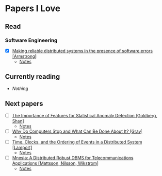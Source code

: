 # Papers I Love

## Read

### Software Engineering

- [x] [Making reliable distributed systems in the presence of software errors [Armstrong]](http://ftp.nsysu.edu.tw/FreeBSD/ports/distfiles/erlang/armstrong_thesis_2003.pdf)
  - [Notes](./notes/making-reliable-distributed-systems-in-presence-of-software-errors.md)

## Currently reading

- *Nothing*

## Next papers

- [ ] [The Importance of Features for Statistical Anomaly Detection [Goldberg, Shan]](https://www.usenix.org/system/files/conference/hotcloud15/hotcloud15-goldberg.pdf)
  - [Notes](./notes/the-importance-of-features-for-statistical-anomaly-detection.md)
- [ ] [Why Do Computers Stop and What Can Be Done About It? [Gray]](http://www.hpl.hp.com/techreports/tandem/TR-85.7.pdf)
  - [Notes](./notes/why-do-computers-stop-and-what-can-be-done-about-it.md)
- [ ] [Time, Clocks, and the Ordering of Events in a Distributed System [Lamport]](http://amturing.acm.org/p558-lamport.pdf)
  - [Notes](./notes/time-clocks-and-the-ordering-of-events-in-a-distributed-system.md)
- [ ] [Mnesia: A Distributed Robust DBMS for Telecommunications Applications [Mattsson, Nilsson, Wikstrom]](http://www.erlang.se/publications/mnesia_overview.pdf)
  - [Notes](./notes/mnesia-a-distributed-robust-dbms-for-telecommunications-applications.md)
